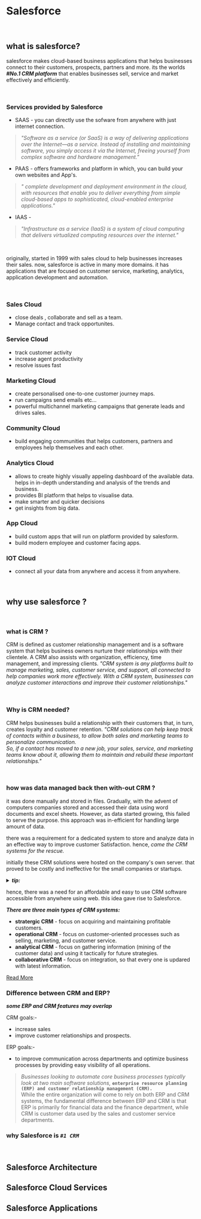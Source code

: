 # Salesforce

<br/>

## what is salesforce?
salesforce makes cloud-based business applications that helps businesses connect to their customers, prospects, partners and more.
its the worlds ***#No.1 CRM platform*** that enables businesses sell, service and market effectively and efficiently.

<br/>

### Services provided by Salesforce
- SAAS - you can directly use the sofware from anywhere with just internet connection.
>_"Software as a service (or SaaS) is a way of delivering applications over the Internet—as a service. Instead of installing and maintaining software, you simply access it via the Internet, freeing yourself from complex software and hardware management."_

- PAAS - offers frameworks and platform in which, you can build your own websites and App's.
>_" complete development and deployment environment in the cloud, with resources that enable you to deliver everything from simple cloud-based apps to sophisticated, cloud-enabled enterprise applications."_

- IAAS - 
>_"Infrastructure as a service (IaaS) is a system of cloud computing that delivers virtualized computing resources over the internet."_

<br/>

originally, started in 1999 with sales cloud to help businesses increases their sales. now, salesforce is active in many more domains.
it has applications that are focused on customer service, marketing, analytics, application development and automation.

<br/>

### Sales Cloud 
- close deals , collaborate and sell as a team.
- Manage contact and track opportunites.


### Service Cloud
- track customer activity 
- increase agent productivity
- resolve issues fast


### Marketing Cloud
- create personalised one-to-one customer journey maps.
- run campaigns send emails etc...
- powerful multichannel marketing campaigns that generate leads and drives sales.


### Community Cloud
- build engaging communities that helps customers, partners and employees help themselves and each other.


### Analytics Cloud 
- allows to create highly visually appeling dashboard of the available data. helps in in-depth understanding and analysis of the trends and business.
- provides BI platform that helps to visualise data.  
- make smarter and quicker decisions 
- get insights from big data.


### App Cloud 
- build custom apps that will run on platform provided by salesform.
- build modern employee and customer facing apps.


### IOT Cloud
- connect all your data from anywhere and access it from anywhere.


<br/>


## why use salesforce ?

<br/>

### what is CRM ?
CRM is defined as customer relationship management and is a software system that helps business owners nurture their relationships with their clientele. A CRM also assists with organization, efficiency, time management, and impressing clients.
_"CRM system is any platforms built to manage marketing, sales, customer service, and support, all connected to help companies work more effectively. With a CRM system, businesses can analyze customer interactions and improve their customer relationships."_

<br/>

### Why is CRM needed?
CRM helps businesses build a relationship with their customers that, in turn, creates loyalty and customer retention.
_"CRM solutions can help keep track of contacts within a business, to allow both sales and marketing teams to personalize communication._
<br/>_So, if a contact has moved to a new job, your sales, service, and marketing teams know about it, allowing them to maintain and rebuild these important relationships."_

<br/>

### how was data managed back then with-out CRM ?
it was done manually and stored in files.
Gradually, with the advent of computers companies stored and accessed their data using word documents and excel sheets. 
However, as data started growing, this failed to serve the purpose.
this approach was in-efficient for handling large amount of data.

there was a requirement for a dedicated system to store and analyze data in an effective way to improve customer Satisfaction.
hence, _came the CRM systems for the rescue._

initially these CRM solutions were hosted on the company's own server.
that proved to be costly and ineffective for the small companies or startups.

<details>
<summary> <b><em> tip: </em></b> </summary>
<p>
  
Companies using big data in conjunction with CRM aim to have systems that can process data in real time and therefore connect with customers faster.
<br/> collecting and analysing big data on their customer. Collecting and analyzing big data on their customers allows companies to augment service by examining customer sentiment.
<br/> Big Objects is the Salesforce's big data solution that can meet your need for storing very large volumes of data (billions of records) in the Salesforce cloud.
</p>
</details>

hence, there was a need for an affordable and easy to use CRM software accessible from anywhere using web.
this idea gave rise to Salesforce.

***There are three main types of CRM systems:*** 
- **stratergic CRM** - focus on acquiring and maintaining profitable customers.
- **operational CRM** - focus on customer-oriented processes such as selling, marketing, and customer service.
- **analytical CRM** - focus on gathering information (mining of the customer data) and using it tactically for future strategies.
- **collaborative CRM** - focus on integration, so that every one is updared with latest information.

<a href="https://www.zendesk.com/blog/3-types-crm-everything-need-know/" title="Read More on Zendesk"> Read More</a>

### Difference between CRM and ERP?

***some ERP and CRM features may overlap***

CRM goals:-
- increase sales
- improve customer relationships and prospects.

ERP goals:-
- to improve communication across departments and optimize business processes by providing easy visibility of all operations. 


> _Businesses looking to automate core business processes typically look at two main software solutions,_ **``enterprise resource planning (ERP) and customer relationship management (CRM).``**
> <br/> 
> While the entire organization will come to rely on both ERP and CRM systems, the fundamental difference between ERP and CRM is that ERP is primarily for financial data and the finance department, while CRM is customer data used by the sales and customer service departments.




### why Salesforce is ***``#1 CRM``***


<br/>

## Salesforce Architecture


## Salesforce Cloud Services


## Salesforce Applications




